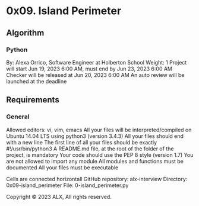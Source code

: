 # 0x09. Island Perimeter

## Algorithm
### Python
  By: Alexa Orrico, Software Engineer at Holberton School
 Weight: 1
 Project will start Jun 19, 2023 6:00 AM, must end by Jun 23, 2023 6:00 AM
 Checker will be released at Jun 20, 2023 6:00 AM
 An auto review will be launched at the deadline

## Requirements
### General
Allowed editors: vi, vim, emacs
All your files will be interpreted/compiled on Ubuntu 14.04 LTS using python3 (version 3.4.3)
All your files should end with a new line
The first line of all your files should be exactly #!/usr/bin/python3
A README.md file, at the root of the folder of the project, is mandatory
Your code should use the PEP 8 style (version 1.7)
You are not allowed to import any module
All modules and functions must be documented
All your files must be executable

Cells are connected horizontall
GitHub repository: alx-interview
Directory: 0x09-island_perimeter
File: 0-island_perimeter.py
 
Copyright © 2023 ALX, All rights reserved.

